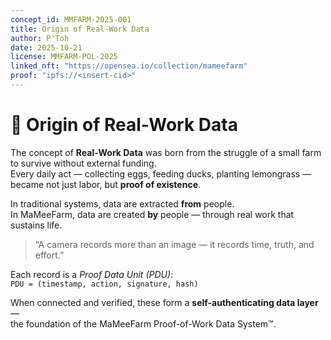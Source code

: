 ```yaml
---
concept_id: MMFARM-2025-001
title: Origin of Real-Work Data
author: P'Toh
date: 2025-10-21
license: MMFARM-POL-2025
linked_nft: "https://opensea.io/collection/mameefarm"
proof: "ipfs://<insert-cid>"
---
```


# 🌾 Origin of Real-Work Data

The concept of **Real-Work Data** was born from the struggle of a small farm to survive without external funding.  
Every daily act — collecting eggs, feeding ducks, planting lemongrass — became not just labor, but **proof of existence**.

In traditional systems, data are extracted **from** people.  
In MaMeeFarm, data are created **by** people — through real work that sustains life.

> “A camera records more than an image — it records time, truth, and effort.”

Each record is a *Proof Data Unit (PDU)*:  
`PDU = (timestamp, action, signature, hash)`

When connected and verified, these form a **self-authenticating data layer** —  
the foundation of the MaMeeFarm Proof-of-Work Data System™.
